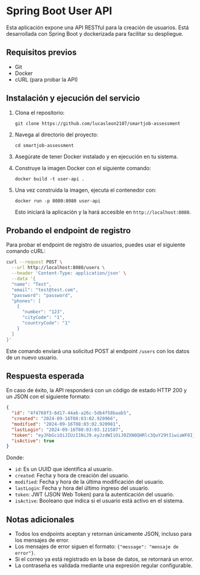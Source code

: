 # Spring Boot User API

Esta aplicación expone una API RESTful para la creación de usuarios. Está desarrollada con Spring Boot y dockerizada para facilitar su despliegue.

## Requisitos previos

- Git
- Docker
- cURL (para probar la API)

## Instalación y ejecución del servicio

1. Clona el repositorio:
   ```
   git clone https://github.com/lucasleon2107/smartjob-assessment
   ```

2. Navega al directorio del proyecto:
   ```
   cd smartjob-assessment
   ```

3. Asegúrate de tener Docker instalado y en ejecución en tu sistema.

4. Construye la imagen Docker con el siguiente comando:
   ```
   docker build -t user-api .
   ```

5. Una vez construida la imagen, ejecuta el contenedor con:
   ```
   docker run -p 8080:8080 user-api
   ```

   Esto iniciará la aplicación y la hará accesible en `http://localhost:8080`.

## Probando el endpoint de registro

Para probar el endpoint de registro de usuarios, puedes usar el siguiente comando cURL:

```bash
curl --request POST \
  --url http://localhost:8080/users \
  --header 'Content-Type: application/json' \
  --data '{
  "name": "Test",
  "email": "test@test.com",
  "password": "password",
  "phones": [
    {
      "number": "123",
      "cityCode": "1",
      "countryCode": "1"
    }
  ]
}'
```

Este comando enviará una solicitud POST al endpoint `/users` con los datos de un nuevo usuario.

## Respuesta esperada

En caso de éxito, la API responderá con un código de estado HTTP 200 y un JSON con el siguiente formato:

```json
{
  "id": "4f4760f3-6d17-44a6-a26c-5db4f58baab5",
  "created": "2024-09-16T08:03:02.920966",
  "modified": "2024-09-16T08:03:02.920981",
  "lastLogin": "2024-09-16T08:03:03.121587",
  "token": "eyJhbGciOiJIUzI1NiJ9.eyJzdWIiOiJ0ZXN0QHRlc3QuY29tIiwiaWF0IjoxNzI2NDkxNzgzLCJleHAiOjE3MjY0OTUzODN9.y8Vs1Oc3NaVRoA6cx734tbvWCQCEpnF760WQO6p6OFc",
  "isActive": true
}
```

Donde:
- `id`: Es un UUID que identifica al usuario.
- `created`: Fecha y hora de creación del usuario.
- `modified`: Fecha y hora de la última modificación del usuario.
- `lastLogin`: Fecha y hora del último ingreso del usuario.
- `token`: JWT (JSON Web Token) para la autenticación del usuario.
- `isActive`: Booleano que indica si el usuario está activo en el sistema.

## Notas adicionales

- Todos los endpoints aceptan y retornan únicamente JSON, incluso para los mensajes de error.
- Los mensajes de error siguen el formato: `{"message": "mensaje de error"}`.
- Si el correo ya está registrado en la base de datos, se retornará un error.
- La contraseña es validada mediante una expresión regular configurable.
